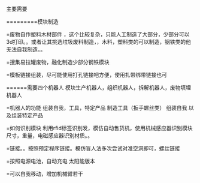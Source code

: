 

主要需要

=========模块制造

=废物自作塑料木材部件
，这个比较复杂，只能人工制造了大部分，少部分可以3d打印。。或者让其挑选垃圾废料制造，，木料，塑料类的可以制造，钢铁类的他无法自我制造。。

=搜集易拉罐废物，融化制造少部分钢铁模块

=模板链接组装，尽可能使用打孔链接吧方便，使用扎带绑带链接也可

======需要四个机器人   模块生产机器人，组织机器人，拆解机器人，废物填埋机器人

=机器人的功能 组装自我，工具，特定产品
制造工具（扳手螺丝类） 
组装自我
以及组装特定产品  

=如何识别模块
利用rfid标签识别发，模仿自动售货机，使用机械感应器识别模块尺寸，重量，电磁感应器识别材质。。

=链接。。按照预定程序链接。模仿盲人法多次尝试对准空洞即可，螺丝链接

=按照电源电池，自动充电 太阳能版本

=可以自我移动，增加机械臂若干
